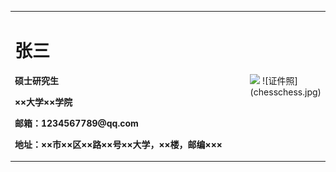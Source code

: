 <table border="0">
  <tr>
    <td width="75%">
      <h1>张三</h1>
      <p><b>硕士研究生</b></p>
      <p><b>××大学××学院</b></p>
      <p><b>邮箱：1234567789@qq.com</b></p>
      <p><b>地址：××市××区××路××号××大学，××楼，邮编×××</b></p>
    </td>
    <td width="25%">
      <img src="/zhengjianzhao.jpg" width="100%">      
      ![证件照](chesschess.jpg)
    </td>
  </tr>
</table>
